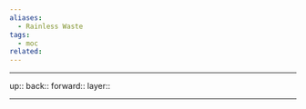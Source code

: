 ```yaml
---
aliases:
  - Rainless Waste
tags:
  - moc
related:
---
```


***

up:: 
back:: 
forward:: 
layer:: 

***
